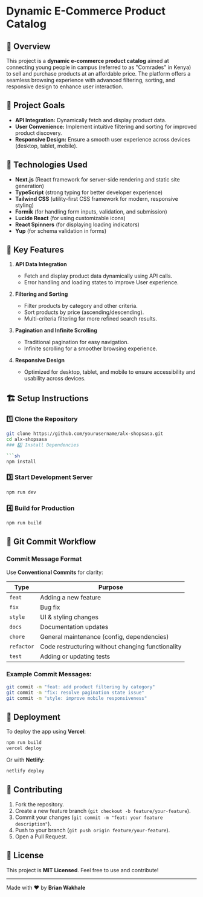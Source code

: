 # Dynamic E-Commerce Product Catalog

## 🛒 Overview

This project is a **dynamic e-commerce product catalog** aimed at connecting young people in campus (referred to as "Comrades" in Kenya) to sell and purchase products at an affordable price. The platform offers a seamless browsing experience with advanced filtering, sorting, and responsive design to enhance user interaction.

## 🎯 Project Goals

- **API Integration:** Dynamically fetch and display product data.
- **User Convenience:** Implement intuitive filtering and sorting for improved product discovery.
- **Responsive Design:** Ensure a smooth user experience across devices (desktop, tablet, mobile).

## 🚀 Technologies Used

- **Next.js** (React framework for server-side rendering and static site generation)
- **TypeScript** (strong typing for better developer experience)
- **Tailwind CSS** (utility-first CSS framework for modern, responsive styling)
- **Formik** (for handling form inputs, validation, and submission)
- **Lucide React** (for using customizable icons)
- **React Spinners** (for displaying loading indicators)
- **Yup** (for schema validation in forms)

## 🔑 Key Features

1. **API Data Integration**
   - Fetch and display product data dynamically using API calls.
   - Error handling and loading states to improve User experience.

2. **Filtering and Sorting**
   - Filter products by category and other criteria.
   - Sort products by price (ascending/descending).
   - Multi-criteria filtering for more refined search results.

3. **Pagination and Infinite Scrolling**
   - Traditional pagination for easy navigation.
   - Infinite scrolling for a smoother browsing experience.

4. **Responsive Design**
   - Optimized for desktop, tablet, and mobile to ensure accessibility and usability across devices.

## 🏗️ Setup Instructions

### 1️⃣ Clone the Repository

```sh
git clone https://github.com/yourusername/alx-shopsasa.git
cd alx-shopsasa
### 2️⃣ Install Dependencies

```sh
npm install
```

### 3️⃣ Start Development Server

```sh
npm run dev
```

### 4️⃣ Build for Production

```sh
npm run build
```

## 🔄 Git Commit Workflow

### Commit Message Format

Use **Conventional Commits** for clarity:

| Type       | Purpose                                           |
| ---------- | ------------------------------------------------- |
| `feat`     | Adding a new feature                              |
| `fix`      | Bug fix                                           |
| `style`    | UI & styling changes                              |
| `docs`     | Documentation updates                             |
| `chore`    | General maintenance (config, dependencies)        |
| `refactor` | Code restructuring without changing functionality |
| `test`     | Adding or updating tests                          |

### Example Commit Messages:

```sh
git commit -m "feat: add product filtering by category"
git commit -m "fix: resolve pagination state issue"
git commit -m "style: improve mobile responsiveness"
```

## 🚀 Deployment

To deploy the app using **Vercel**:

```sh
npm run build
vercel deploy
```

Or with **Netlify**:

```sh
netlify deploy
```

## 🤝 Contributing

1. Fork the repository.
2. Create a new feature branch (`git checkout -b feature/your-feature`).
3. Commit your changes (`git commit -m "feat: your feature description"`).
4. Push to your branch (`git push origin feature/your-feature`).
5. Open a Pull Request.

## 📜 License

This project is **MIT Licensed**. Feel free to use and contribute!

---

Made with ❤️ by **Brian Wakhale**

